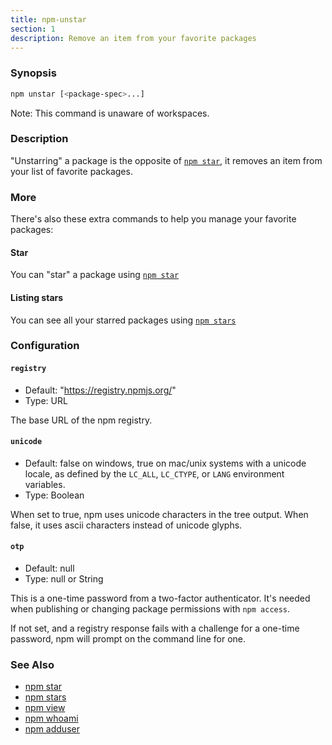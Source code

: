 ```yaml
---
title: npm-unstar
section: 1
description: Remove an item from your favorite packages
---
```


### Synopsis

```bash
npm unstar [<package-spec>...]
```

Note: This command is unaware of workspaces.

### Description

"Unstarring" a package is the opposite of [`npm star`](/commands/npm-star),
it removes an item from your list of favorite packages.

### More

There's also these extra commands to help you manage your favorite packages:

#### Star

You can "star" a package using [`npm star`](/commands/npm-star)

#### Listing stars

You can see all your starred packages using [`npm stars`](/commands/npm-stars)

### Configuration

#### `registry`

- Default: "https://registry.npmjs.org/"
- Type: URL

The base URL of the npm registry.

#### `unicode`

- Default: false on windows, true on mac/unix systems with a unicode locale,
  as defined by the `LC_ALL`, `LC_CTYPE`, or `LANG` environment variables.
- Type: Boolean

When set to true, npm uses unicode characters in the tree output. When
false, it uses ascii characters instead of unicode glyphs.

#### `otp`

- Default: null
- Type: null or String

This is a one-time password from a two-factor authenticator. It's needed
when publishing or changing package permissions with `npm access`.

If not set, and a registry response fails with a challenge for a one-time
password, npm will prompt on the command line for one.

### See Also

- [npm star](/commands/npm-star)
- [npm stars](/commands/npm-stars)
- [npm view](/commands/npm-view)
- [npm whoami](/commands/npm-whoami)
- [npm adduser](/commands/npm-adduser)

